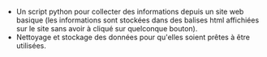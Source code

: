 - Un script python pour collecter des informations depuis un site web basique (les informations sont stockées dans des balises html affichiées sur le site sans avoir à cliqué sur quelconque bouton).
- Nettoyage et stockage des données pour qu'elles soient prêtes à être utilisées.
